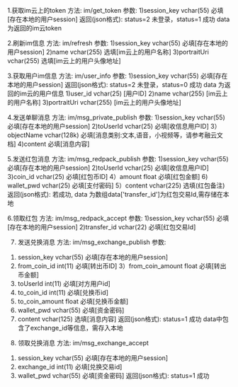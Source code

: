 ﻿1.获取im云上的token
方法: im/get_token
参数:
1)session_key vchar(55) 必填[存在本地的用户session]
返回(json格式):
status=2 未登录，status=1 成功
data 为返回的im云token

2.刷新im信息
方法: im/refresh
参数:
1)session_key vchar(55) 必填[存在本地的用户session]
2)name vchar(255) 选填[im云上的用户名称]
3)portraitUri vchar(255) 选填[im云上的用户头像地址]


3.获取用户im信息
方法: im/user_info
参数:
1)session_key vchar(55) 必填[存在本地的用户session]
返回(json格式):
status=2 未登录，status=0 成功
data 为返回的im云的用户信息
1)user_id vchar(25) [用户ID]
2)name vchar(255) [im云上的用户名称]
3)portraitUri vchar(255) [im云上的用户头像地址]

4.发送单聊消息
方法: im/msg_private_publish
参数:
1)session_key vchar(55) 必填[存在本地的用户session]
2)toUserId vchar(25)	必填[收信息用户ID]
3）objectName vchar(128k)	必填[消息类别:文本,语音，小视频等，请参考融云文档]
4)content 必填[消息内容]

5.发送红包消息
方法: im/msg_redpack_publish
参数:
1)session_key vchar(55) 必填[存在本地的用户session]
2)toUserId vchar(25)	必填[收信息用户ID]
3)coin_id vchar(25)	    必填[红包币ID]
4）amount float         必填[红包金额]
6) wallet_pwd vchar(25) 必填[支付密码]
5）content   vchar(225)  选填(红包备注)
返回(json格式):
若成功, data 为数组data['transfer_id']为红包交易Id,需存储在本地

6.领取红包
方法: im/msg_redpack_accept
参数:
1)session_key vchar(55) 必填[存在本地的用户session]
2)transfer_id vchar(22) 必填[红包交易Id]

7. 发送兑换消息
方法: im/msg_exchange_publish
参数:
1) session_key vchar(55) 必填[存在本地的用户session]
2) from_coin_id int(11) 必填[转出币ID]
3）from_coin_amount float 必填[转出币金额]
4) toUserId int(11) 必填[对方用户id]
5) to_coin_id   int(11) 必填[兑换币id]
6) to_coin_amount   float   必填[兑换币金额]
7)  wallet_pwd  vchar(55)   必填[资金密码]
8)  content     vchar(125)  选填[消息内容]
返回(json格式):
status=1 成功 data中包含了exchange_id等信息，需存入本地

8. 领取兑换消息
方法: im/msg_exchange_accept
1) session_key vchar(55) 必填[存在本地的用户session]
2) exchange_id int(11)  必填[兑换交易id]
3)  wallet_pwd  vchar(55)   必填[资金密码]
返回(json格式):
status=1 成功 

